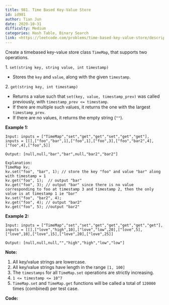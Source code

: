 ```yaml
---
title: 981. Time Based Key-Value Store
id: id981
author: Tian Jun
date: 2020-10-31
difficulty: Medium
categories: Hash Table, Binary Search
link: <https://leetcode.com/problems/time-based-key-value-store/description/>
---
```


Create a timebased key-value store class `TimeMap`, that supports two
operations.

1\. `set(string key, string value, int timestamp)`

  * Stores the `key` and `value`, along with the given `timestamp`.

2\. `get(string key, int timestamp)`

  * Returns a value such that `set(key, value, timestamp_prev)` was called previously, with `timestamp_prev <= timestamp`.
  * If there are multiple such values, it returns the one with the largest `timestamp_prev`.
  * If there are no values, it returns the empty string (`""`).



**Example 1:**
            
	Input: inputs = ["TimeMap","set","get","get","set","get","get"], inputs = [[],["foo","bar",1],["foo",1],["foo",3],["foo","bar2",4],["foo",4],["foo",5]]    
	Output: [null,null,"bar","bar",null,"bar2","bar2"]    
	Explanation:       TimeMap kv;       kv.set("foo", "bar", 1); // store the key "foo" and value "bar" along with timestamp = 1       kv.get("foo", 1);  // output "bar"       kv.get("foo", 3); // output "bar" since there is no value corresponding to foo at timestamp 3 and timestamp 2, then the only value is at timestamp 1 ie "bar"       kv.set("foo", "bar2", 4);       kv.get("foo", 4); // output "bar2"       kv.get("foo", 5); //output "bar2"           

**Example 2:**
            
	Input: inputs = ["TimeMap","set","set","get","get","get","get","get"], inputs = [[],["love","high",10],["love","low",20],["love",5],["love",10],["love",15],["love",20],["love",25]]    
	Output: [null,null,null,"","high","high","low","low"]    



**Note:**

  1. All key/value strings are lowercase.
  2. All key/value strings have length in the range `[1, 100]`
  3. The `timestamps` for all `TimeMap.set` operations are strictly increasing.
  4. `1 <= timestamp <= 10^7`
  5. `TimeMap.set` and `TimeMap.get` functions will be called a total of `120000` times (combined) per test case.


**Code:**
